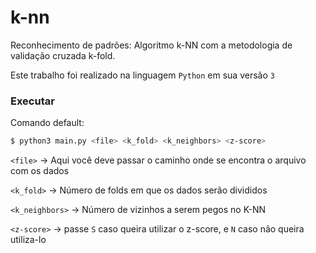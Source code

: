 # k-nn
Reconhecimento de padrões:
Algoritmo k-NN com a metodologia de validação cruzada k-fold.

Este trabalho foi realizado na linguagem `Python` em sua versão `3`

### Executar
Comando default:
```bash
$ python3 main.py <file> <k_fold> <k_neighbors> <z-score>
```

`<file>` -> Aqui você deve passar o caminho onde se encontra o arquivo com os dados

`<k_fold>` -> Número de folds em que os dados serão divididos

`<k_neighbors>` -> Número de vizinhos a serem pegos no K-NN

`<z-score>` -> passe `S` caso queira utilizar o z-score, e `N` caso não queira utiliza-lo
